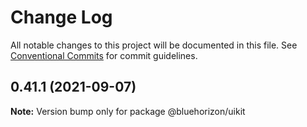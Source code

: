 # Change Log

All notable changes to this project will be documented in this file.
See [Conventional Commits](https://conventionalcommits.org) for commit guidelines.

## 0.41.1 (2021-09-07)

**Note:** Version bump only for package @bluehorizon/uikit
